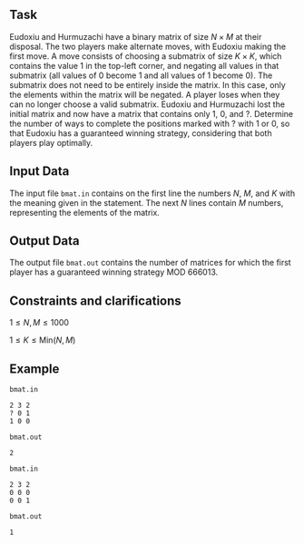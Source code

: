 ## Task

Eudoxiu and Hurmuzachi have a binary matrix of size $N \times M$ at their disposal. The two players make alternate moves, with Eudoxiu making the first move. A move consists of choosing a submatrix of size $K \times K$, which contains the value $1$ in the top-left corner, and negating all values in that submatrix (all values of $0$ become $1$ and all values of $1$ become $0$). The submatrix does not need to be entirely inside the matrix. In this case, only the elements within the matrix will be negated. A player loses when they can no longer choose a valid submatrix. Eudoxiu and Hurmuzachi lost the initial matrix and now have a matrix that contains only $1$, $0$, and $?$. Determine the number of ways to complete the positions marked with $?$ with $1$ or $0$, so that Eudoxiu has a guaranteed winning strategy, considering that both players play optimally.

## Input Data

The input file `bmat.in` contains on the first line the numbers $N$, $M$, and $K$ with the meaning given in the statement. The next $N$ lines contain $M$ numbers, representing the elements of the matrix.

## Output Data

The output file `bmat.out` contains the number of matrices for which the first player has a guaranteed winning strategy MOD $666013$.

## Constraints and clarifications

$1 \leq N, M \leq 1000$ 

$1 \leq K \leq \text{Min}(N, M)$ 

## Example

`bmat.in`
```
2 3 2
? 0 1
1 0 0
```

`bmat.out`
```
2
```

`bmat.in`
```
2 3 2
0 0 0
0 0 1
```

`bmat.out`
```
1
```